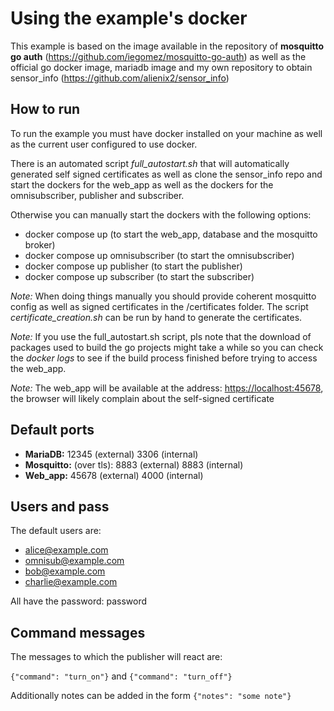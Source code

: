 # Using the example's docker

This example is based on the image available in the repository of **mosquitto go auth** (<https://github.com/iegomez/mosquitto-go-auth>) as well as the official go docker image, mariadb image and my own repository to obtain sensor_info (<https://github.com/alienix2/sensor_info>)

## How to run

To run the example you must have docker installed on your machine as well as the current user configured to use docker.

There is an automated script *full_autostart.sh* that will automatically generated self signed certificates as well as clone the sensor_info repo and start the dockers for the web_app as well as the dockers for the omnisubscriber, publisher and subscriber.

Otherwise you can manually start the dockers with the following options:

- docker compose up (to start the web_app, database and the mosquitto broker)
- docker compose up omnisubscriber (to start the omnisubscriber)
- docker compose up publisher (to start the publisher)
- docker compose up subscriber (to start the subscriber)

*Note:* When doing things manually you should provide coherent mosquitto config as well as signed certificates in the /certificates folder. The script
*certificate_creation.sh* can be run by hand to generate the certificates.

*Note:* If you use the full_autostart.sh script, pls note that the download of packages used to build the go projects might take a while so you can check the *docker logs* to see if the build process finished before trying to access the web_app.

*Note:* The web_app will be available at the address: <https://localhost:45678>, the browser will likely complain about the self-signed certificate

## Default ports

- **MariaDB:** 12345 (external) 3306 (internal)
- **Mosquitto:** (over tls): 8883 (external) 8883 (internal)
- **Web_app:** 45678 (external) 4000 (internal)

## Users and pass

The default users are:

- <alice@example.com>
- <omnisub@example.com>
- <bob@example.com>
- <charlie@example.com>

All have the password: password

## Command messages

The messages to which the publisher will react are:

`{"command": "turn_on"}` and `{"command": "turn_off"}`

Additionally notes can be added in the form `{"notes": "some note"}`
